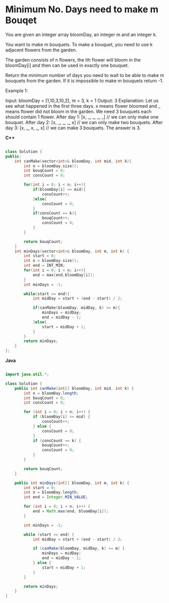 # Minimum No. Days need to make m Bouqet
You are given an integer array bloomDay, an integer m and an integer k.

You want to make m bouquets. To make a bouquet, you need to use k adjacent flowers from the garden.

The garden consists of n flowers, the ith flower will bloom in the bloomDay[i] and then can be used in exactly one bouquet.

Return the minimum number of days you need to wait to be able to make m bouquets from the garden. If it is impossible to make m bouquets return -1.

 

Example 1:

Input: bloomDay = [1,10,3,10,2], m = 3, k = 1
Output: 3
Explanation: Let us see what happened in the first three days. x means flower bloomed and _ means flower did not bloom in the garden.
We need 3 bouquets each should contain 1 flower.
After day 1: [x, _, _, _, _]   // we can only make one bouquet.
After day 2: [x, _, _, _, x]   // we can only make two bouquets.
After day 3: [x, _, x, _, x]   // we can make 3 bouquets. The answer is 3.

**C++**

```C++

class Solution {
public:
    int canMake(vector<int>& bloomDay, int mid, int k){
        int n = bloomDay.size();
        int bouqCount = 0;
        int consCount = 0;

        for(int i = 0; i < n; i++){
            if(bloomDay[i] <= mid){
                consCount++;
            }else{
                consCount = 0;
            }
            if(consCount == k){
                bouqCount++;
                consCount = 0;
            }
        }

        return bouqCount;
    }
    int minDays(vector<int>& bloomDay, int m, int k) {
        int start = 0;
        int n = bloomDay.size();
        int end = INT_MIN;
        for(int i = 0; i < n; i++){
            end = max(end,bloomDay[i]);
        }
        int minDays = -1;

        while(start <= end){
            int midDay = start + (end - start) / 2;

            if(canMake(bloomDay, midDay, k) >= m){
                minDays = midDay;
                end = midDay - 1;
            }else{
                start = midDay + 1; 
            }
        }
        return minDays;
    }
};

```

**Java**


```Java

import java.util.*;

class Solution {
    public int canMake(int[] bloomDay, int mid, int k) {
        int n = bloomDay.length;
        int bouqCount = 0;
        int consCount = 0;

        for (int i = 0; i < n; i++) {
            if (bloomDay[i] <= mid) {
                consCount++;
            } else {
                consCount = 0;
            }
            if (consCount == k) {
                bouqCount++;
                consCount = 0;
            }
        }

        return bouqCount;
    }

    public int minDays(int[] bloomDay, int m, int k) {
        int start = 0;
        int n = bloomDay.length;
        int end = Integer.MIN_VALUE;

        for (int i = 0; i < n; i++) {
            end = Math.max(end, bloomDay[i]);
        }

        int minDays = -1;

        while (start <= end) {
            int midDay = start + (end - start) / 2;

            if (canMake(bloomDay, midDay, k) >= m) {
                minDays = midDay;
                end = midDay - 1;
            } else {
                start = midDay + 1;
            }
        }

        return minDays;
    }
}

```